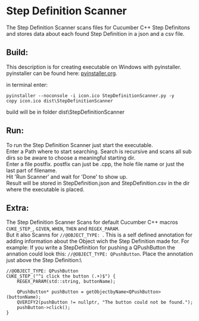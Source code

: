 # Step Definition Scanner

The Step Definition Scanner scans files for Cucumber C++ Step Definitons and stores data about each found Step Definition in a json and a csv file.

## Build:
This description is for creating executable on Windows with pyinstaller.\
pyinstaller can be found here: [pyinstaller.org](https://www.pyinstaller.org/).

in terminal enter:
```
pyinstaller --noconsole -i icon.ico StepDefinitionScanner.py -y
copy icon.ico dist\StepDefinitionScanner
```

build will be in folder dist\StepDefinitionScanner

## Run:
To run the Step Definition Scanner just start the executable.\
Enter a Path where to start searching. Search is recursive and scans all sub dirs so be aware to choose a meaningful starting dir.\
Enter a file postfix. postfix can just be .cpp, the hole file name or just the last part of filename.\
Hit 'Run Scanner' and wait for 'Done' to show up.\
Result will be stored in StepDefinition.json and StepDefinition.csv in the dir where the executable is placed.

## Extra:
The Step Definition Scanner Scans for default Cucumber C++ macros ```CUKE_STEP_```, ```GIVEN```, ```WHEN```, ```THEN``` and ```REGEX_PARAM```.\
But it also Scanns for ```//@OBJECT_TYPE: ```. This is a self defined annotation for adding information about the Object wich the Step Definition made for. 
For example: If you write a StepDefinition for pushing a QPushButton the annation could look this: ```//@OBJECT_TYPE: QPushButton```. 
Place the annotation just above the Step Definition:\
```
//@OBJECT_TYPE: QPushButton
CUKE_STEP_("^i click the button (.+)$") {
	REGEX_PARAM(std::string, buttonName);

	QPushButton* pushButton = getObjectbyName<QPushButton>(buttonName);
	QVERIFY2(pushButton != nullptr, "The button could not be found.");
	pushButton->click();
}
```
